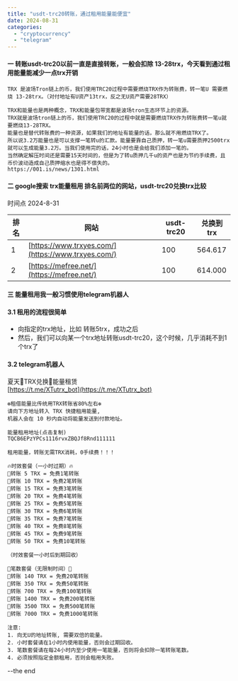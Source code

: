 ```yaml
---
title: "usdt-trc20转账，通过租用能量能便宜"
date: 2024-08-31
categories: 
  - "cryptocurrency"
  - "telegram"
---
```


#### 一 转账usdt-trc20以前一直是直接转账，一般会扣除 13-28trx，今天看到通过租用能量能减少一点trx开销

```
TRX 是波场Tron链上的币，我们使用TRC20过程中需要燃烧TRX作为转账费，转一笔U 需要燃烧 13-28trx。（对付地址有U资产13trx，反之无U资产需要28TRX）
```

```
TRX和能量也是两种概念，TRX和能量包带宽都是波场tron生态环节上的资源。
TRX就是波场tron链上的币，我们使用TRC20的过程中就是需要燃烧TRX作为转账费转一笔u就要燃烧13-28TRX。
能量也是替代转账费的一种资源，如果我们的地址有能量的话，那么就不用燃烧TRX了。
所以说3.2万能量也是可以支撑一笔转u的汇款。能量要靠自己质押，转一笔u需要质押2500trx就可以生成能量3.2万。当我们使用完的话，24小时也是会给我们添加一笔的。
当然确定解压时间还是需要15天时间的，但是为了转u质押几千u的资产也是为节约手续费，且币价波动造成自己质押缩水也是得不偿失的。
https://001.is/news/1301.html
```

#### 二 google搜索 trx能量租用 排名前两位的网站，usdt-trc20兑换trx比较

时间点 2024-8-31

| 排名 | 网站 | usdt-trc20 | 兑换到trx |
| --- | --- | --- | --- |
| 1 | [https://www.trxyes.com/](https://www.trxyes.com/) | 100 | 564.617 |
| 2 | [https://mefree.net/](https://mefree.net/) | 100 | 614.000 |

#### 三 能量租用我一般习惯使用telegram机器人

#### 3.1 租用的流程很简单

- 向指定的trx地址，比如 转账5trx，成功之后
- 然后，我们可以向某一个trx地址转账usdt-trc20，这个时候，几乎消耗不到1个trx了

#### 3.2 telegram机器人

夏天🔋TRX兑换💎能量租赁  
[https://t.me/XTutrx_bot](https://t.me/XTutrx_bot)

```
❇️租借能量比传统用TRX转账省80%左右❇️ 
请向下方地址转入 TRX 快捷租用能量, 
机器人会在 10 秒内自动将能量发送到付款地址。

能量租用地址(点击复制)
TQCB6EPzYPCs1116rvxZBQJf8Rnd111111

租用能量，转账无需TRX消耗，0手续费！！！

🔥时效套餐（一小时过期）🔥
🔋转账 5 TRX = 免费1笔转账
🔋转账 10 TRX = 免费2笔转账
🔋转账 15 TRX = 免费3笔转账
🔋转账 20 TRX = 免费4笔转账
🔋转账 25 TRX = 免费5笔转账
🔋转账 30 TRX = 免费6笔转账
🔋转账 35 TRX = 免费7笔转账
🔋转账 40 TRX = 免费8笔转账
🔋转账 45 TRX = 免费9笔转账
🔋转账 50 TRX = 免费10笔转账

（时效套餐一小时后到期回收）

💎笔数套餐（无限制时间）💎
🔋转账 140 TRX = 免费20笔转账
🔋转账 350 TRX = 免费50笔转账
🔋转账 700 TRX = 免费100笔转账
🔋转账 1400 TRX = 免费200笔转账
🔋转账 3500 TRX = 免费500笔转账
🔋转账 7000 TRX = 免费1000笔转账

注意: 
1. 向无U的地址转账, 需要双倍的能量。
2. 小时套餐请在1小时内使用能量，否则会过期回收。
3. 笔数套餐请在每24小时内至少使用一笔能量，否则将会扣除一笔转账笔数。
4. 必须按照指定金额租用，否则会租用失败。
```

--the end

